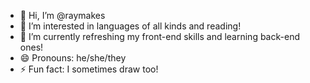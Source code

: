 - 👋 Hi, I’m @raymakes
- 👀 I’m interested in languages of all kinds and reading!
- 🌱 I’m currently refreshing my front-end skills and learning back-end ones!
- 😄 Pronouns: he/she/they
- ⚡ Fun fact: I sometimes draw too!

<!---
raymakes/raymakes is a ✨ special ✨ repository because its `README.md` (this file) appears on your GitHub profile.
You can click the Preview link to take a look at your changes.
--->
